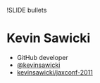 !SLIDE bullets

# Kevin Sawicki

* GitHub developer
* [@kevinsawicki](http://twitter.com/#!/kevinsawicki)
* [kevinsawicki/jaxconf-2011](https://github.com/kevinsawicki/jaxconf-2011)

